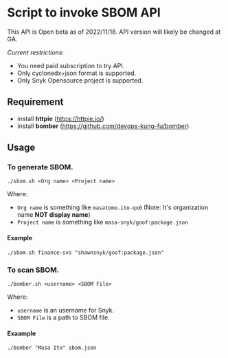 # Script to invoke SBOM API

This API is Open beta as of 2022/11/18. 
API version will likely be changed at GA.

*Current restrictions:*
- You need paid subscription to try API.
- Only cyclonedx+json format is supported.
- Only Snyk Opensource project is supported.

## Requirement

- install **httpie** (https://httpie.io/)
- install **bomber** (https://github.com/devops-kung-fu/bomber)

## Usage

### To generate SBOM.

```
./sbom.sh <Org name> <Project name>
```

Where:
- `Org name` is something like `masatomo.ito-qx0` (Note: It's organization name **NOT display name**)
- `Project name` is something like `masa-snyk/goof:package.json` 

#### Example

```
./sbom.sh finance-svs "shawnsnyk/goof:package.json"
```

### To scan SBOM.

```
./bomber.sh <username> <SBOM File>
```

Where:
- `username` is an username for Snyk.
- `SBOM File` is a path to SBOM file.

#### Exaample

```
./bomber "Masa Ito" sbom.json
```

